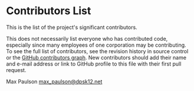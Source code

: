 # Contributors List

This is the list of the project's significant contributors.

This does not necessarily list everyone who has contributed code, especially
since many employees of one corporation may be contributing. To see the full
list of contributors, see the revision history in source control or the [GitHub
contributors
graph](https://github.com/Ed-Fi-Exchange-OSS/Meadowlark/network/dependencies).
New contributors should add their name and e-mail address or link to GitHub
profile to this file with their first pull request.

Max Paulson <max_paulson@dpsk12.net>

